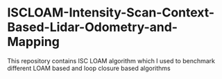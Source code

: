 # ISCLOAM-Intensity-Scan-Context-Based-Lidar-Odometry-and-Mapping
This repository contains ISC LOAM algorithm which I used to benchmark different LOAM based and loop closure based algorithms
